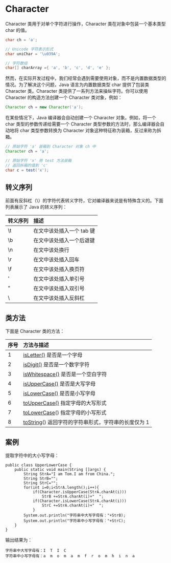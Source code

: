 # Character

Character 类用于对单个字符进行操作，Character 类在对象中包装一个基本类型 char 的值。

```java
char ch = 'a';

// Unicode 字符表示形式
char uniChar = '\u039A';

// 字符数组
char[] charArray ={ 'a', 'b', 'c', 'd', 'e' };
```

然而，在实际开发过程中，我们经常会遇到需要使用对象，而不是内置数据类型的情况。为了解决这个问题，Java 语言为内置数据类型 char 提供了包装类 Character 类。Character 类提供了一系列方法来操纵字符。你可以使用 Character 的构造方法创建一个 Character 类对象，例如：

```java
Character ch = new Character('a');
```

在某些情况下，Java 编译器会自动创建一个 Character 对象。例如，将一个 char 类型的参数传递给需要一个 Character 类型参数的方法时，那么编译器会自动地将 char 类型参数转换为 Character 对象这种特征称为装箱，反过来称为拆箱。

```java
// 原始字符 'a' 装箱到 Character 对象 ch 中
Character ch = 'a';

// 原始字符 'x' 用 test 方法装箱
// 返回拆箱的值到 'c'
char c = test('x');
```

## 转义序列

前面有反斜杠（\）的字符代表转义字符，它对编译器来说是有特殊含义的。下面列表展示了 Java 的转义序列：

| 转义序列 | 描述                      |
| :------- | :------------------------ |
| \t       | 在文中该处插入一个 tab 键 |
| \b       | 在文中该处插入一个后退键  |
| \n       | 在文中该处换行            |
| \r       | 在文中该处插入回车        |
| \f       | 在文中该处插入换页符      |
| \'       | 在文中该处插入单引号      |
| \"       | 在文中该处插入双引号      |
| \\       | 在文中该处插入反斜杠      |

## 类方法

下面是 Character 类的方法：

| 序号 | 方法与描述                                                                                                 |
| :--- | :--------------------------------------------------------------------------------------------------------- |
| 1    | [isLetter()](https://www.runoob.com/java/character-isletter.html) 是否是一个字母                           |
| 2    | [isDigit()](https://www.runoob.com/java/character-isdigit.html) 是否是一个数字字符                         |
| 3    | [isWhitespace()](https://www.runoob.com/java/character-iswhitespace.html) 是否是一个空白字符               |
| 4    | [isUpperCase()](https://www.runoob.com/java/character-isuppercase.html) 是否是大写字母                     |
| 5    | [isLowerCase()](https://www.runoob.com/java/character-islowercase.html) 是否是小写字母                     |
| 6    | [toUpperCase()](https://www.runoob.com/java/character-touppercase.html) 指定字母的大写形式                 |
| 7    | [toLowerCase](https://www.runoob.com/java/character-tolowercase.html)() 指定字母的小写形式                 |
| 8    | [toString](https://www.runoob.com/java/character-tostring.html)() 返回字符的字符串形式，字符串的长度仅为 1 |

## 案例

提取字符中的大小写字母：

```
public class UpperLowerCase {
    public static void main(String []args) {
        String StrA="I am Tom.I am from China.";
        String StrB="";
        String StrC="";
        for(int i=0;i<StrA.length();i++){
            if(Character.isUpperCase(StrA.charAt(i)))
                StrB +=StrA.charAt(i)+"  ";
            if(Character.isLowerCase(StrA.charAt(i)))
                StrC +=StrA.charAt(i)+"  ";
            }
        System.out.println("字符串中大写字母有："+StrB);
        System.out.println("字符串中小写字母有："+StrC);
    }
}
```

输出结果为：

```
字符串中大写字母有：I  T  I  C
字符串中小写字母有：a  m  o  m  a  m  f  r  o  m  h  i  n  a
```
